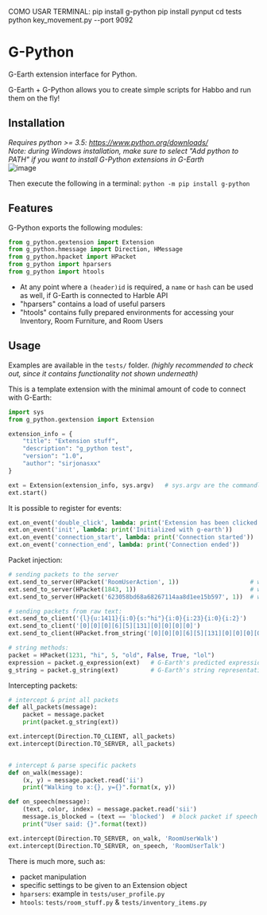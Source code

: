 COMO USAR
TERMINAL:
pip install g-python
pip install pynput
cd tests
python key_movement.py --port 9092

# G-Python

G-Earth extension interface for Python.

G-Earth + G-Python allows you to create simple scripts for Habbo and run them on the fly!

## Installation

_Requires python >= 3.5: https://www.python.org/downloads/_  
_Note: during Windows installation, make sure to select "Add python to PATH" if you want to install G-Python extensions in G-Earth_  
![image](https://user-images.githubusercontent.com/36828922/129458391-b10339e0-5671-4b8e-b644-da417730514f.png)

Then execute the following in a terminal:
`python -m pip install g-python`

## Features

G-Python exports the following modules:

```python
from g_python.gextension import Extension
from g_python.hmessage import Direction, HMessage
from g_python.hpacket import HPacket
from g_python import hparsers
from g_python import htools
```

- At any point where a `(header)id` is required, a `name` or `hash` can be used as well, if G-Earth is connected to Harble API
- "hparsers" contains a load of useful parsers
- "htools" contains fully prepared environments for accessing your Inventory, Room Furniture, and Room Users

## Usage

Examples are available in the `tests/` folder. _(highly recommended to check out, since it contains functionality not shown underneath)_

This is a template extension with the minimal amount of code to connect with G-Earth:

```python
import sys
from g_python.gextension import Extension

extension_info = {
    "title": "Extension stuff",
    "description": "g_python test",
    "version": "1.0",
    "author": "sirjonasxx"
}

ext = Extension(extension_info, sys.argv)   # sys.argv are the commandline arguments, for example ['-p', '9092'] (G-Earth's extensions port)
ext.start()
```

It is possible to register for events:

```python
ext.on_event('double_click', lambda: print('Extension has been clicked'))
ext.on_event('init', lambda: print('Initialized with g-earth'))
ext.on_event('connection_start', lambda: print('Connection started'))
ext.on_event('connection_end', lambda: print('Connection ended'))
```

Packet injection:

```python
# sending packets to the server
ext.send_to_server(HPacket('RoomUserAction', 1))                    # wave using harble api name
ext.send_to_server(HPacket(1843, 1))                                # wave using header Id
ext.send_to_server(HPacket('623058bd68a68267114aa8d1ee15b597', 1))  # wave using harble api hash

# sending packets from raw text:
ext.send_to_client('{l}{u:1411}{i:0}{s:"hi"}{i:0}{i:23}{i:0}{i:2}')
ext.send_to_client('[0][0][0][6][5][131][0][0][0][0]')
ext.send_to_client(HPacket.from_string('[0][0][0][6][5][131][0][0][0][0]', ext))

# string methods:
packet = HPacket(1231, "hi", 5, "old", False, True, "lol")
expression = packet.g_expression(ext)   # G-Earth's predicted expression
g_string = packet.g_string(ext)         # G-Earth's string representation
```

Intercepting packets:

```python
# intercept & print all packets
def all_packets(message):
    packet = message.packet
    print(packet.g_string(ext))

ext.intercept(Direction.TO_CLIENT, all_packets)
ext.intercept(Direction.TO_SERVER, all_packets)


# intercept & parse specific packets
def on_walk(message):
    (x, y) = message.packet.read('ii')
    print("Walking to x:{}, y={}".format(x, y))

def on_speech(message):
    (text, color, index) = message.packet.read('sii')
    message.is_blocked = (text == 'blocked')  # block packet if speech equals "blocked"
    print("User said: {}".format(text))

ext.intercept(Direction.TO_SERVER, on_walk, 'RoomUserWalk')
ext.intercept(Direction.TO_SERVER, on_speech, 'RoomUserTalk')
```

There is much more, such as:

- packet manipulation
- specific settings to be given to an Extension object
- `hparsers`: example in `tests/user_profile.py`
- `htools`: `tests/room_stuff.py` & `tests/inventory_items.py`
